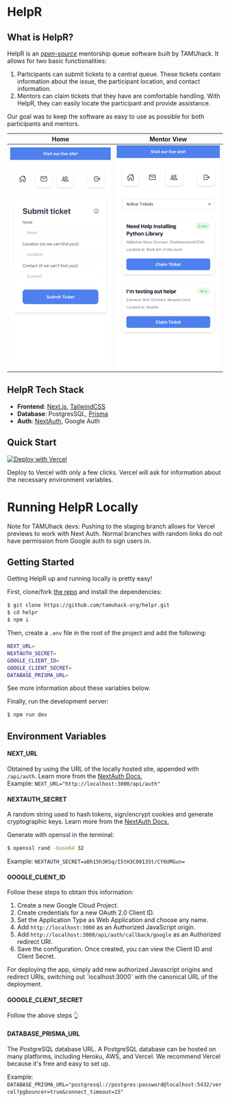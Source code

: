# HelpR

## What is HelpR?

HelpR is an [_open-source_](https://github.com/tamuhack-org/helpr) mentorship queue software built by TAMUhack. It allows for two basic functionalities:

1. Participants can submit tickets to a central queue. These tickets contain information about the issue,
   the participant location, and contact information.
2. Mentors can claim tickets that they have are comfortable handling. With HelpR, they can easily locate the participant and provide assistance.

Our goal was to keep the software as easy to use as possible for both participants and mentors.

|                     Home                      |                   Mentor View                   |
| :-------------------------------------------: | :---------------------------------------------: |
| ![](./public/images/mentoring/helpr-home.png) | ![](./public/images/mentoring/helpr-mentor.png) |

## HelpR Tech Stack

- **Frontend**: [Next.js](https://nextjs.org/), [TailwindCSS](https://tailwindcss.com/)
- **Database**: PostgresSQL, [Prisma](https://www.prisma.io/)
- **Auth**: [NextAuth](https://next-auth.js.org/), Google Auth

## Quick Start

[![Deploy with Vercel](https://vercel.com/button)](https://vercel.com/new/clone?repository-url=https%3A%2F%2Fgithub.com%2Ftamuhack-org%2Fhelpr&env=NEXTAUTH_URL,NEXTAUTH_SECRET,GOOGLE_CLIENT_ID,GOOGLE_CLIENT_SECRET,DATABASE_PRISMA_URL&envDescription=Necessary%20Environment%20Variables%20for%20Auth%20and%20DB.%20See%20link%20for%20more%20info%20about%20NextAuth%20variables&envLink=https%3A%2F%2Fnext-auth.js.org%2Fconfiguration%2Foptions)

Deploy to Vercel with only a few clicks. Vercel will ask for information about the necessary environment variables.

# Running HelpR Locally

Note for TAMUhack devs: Pushing to the staging branch allows for Vercel previews to work with Next Auth. Normal branches with random links do not have permission from Google auth to sign users in.

## Getting Started

Getting HelpR up and running locally is pretty easy!

First, clone/fork [the repo](https://github.com/tamuhack-org/helpr) and install the dependencies:

```bash
$ git clone https://github.com/tamuhack-org/helpr.git
$ cd helpr
$ npm i
```

Then, create a `.env` file in the root of the project and add the following:

```bash filename=".env" copy
NEXT_URL=
NEXTAUTH_SECRET=
GOOGLE_CLIENT_ID=
GOOGLE_CLIENT_SECRET=
DATABASE_PRISMA_URL=
```

See more information about these variables below.

Finally, run the development server:

```bash
$ npm run dev
```

## Environment Variables

#### NEXT_URL

Obtained by using the URL of the locally hosted site,
appended with `/api/auth`. Learn more from the [NextAuth Docs.](https://next-auth.js.org/configuration/options)\
Example: `NEXT_URL="http://localhost:3000/api/auth"`

#### NEXTAUTH_SECRET

A random string used to hash tokens, sign/encrypt cookies and generate cryptographic keys.
Learn more from the [NextAuth Docs.](https://next-auth.js.org/configuration/options)

Generate with openssl in the terminal:

```bash
$ openssl rand -base64 32
```

Example: `NEXTAUTH_SECRET=aBh15h3KSq/I5tH3C00135t/CY6UMGun=`

#### GOOGLE_CLIENT_ID

Follow these steps to obtain this information:

1. Create a new Google Cloud Project.
2. Create credentials for a new OAuth 2.0 Client ID.
3. Set the Application Type as Web Application and choose any name.
4. Add `http://localhost:3000` as an Authorized JavaScript origin.
5. Add `http://localhost:3000/api/auth/callback/google` as an Authorized redirect URI.
6. Save the configuration. Once created, you can view the Client ID and Client Secret.

<Callout type="info" emoji="💡">
For deploying the app, simply add new authorized Javascript origins and redirect URIs,
switching out `localhost:3000` with the canonical URL of the deployment.
</Callout>

#### GOOGLE_CLIENT_SECRET

Follow the above steps 👆

#### DATABASE_PRISMA_URL

The PostgreSQL database URL. A PostgreSQL database can be hosted on many platforms, including Heroku, AWS, and Vercel.
We recommend Vercel because it's free and easy to set up.

Example: `DATABASE_PRISMA_URL="postgresql://postgres:password@localhost:5432/vercel?pgbouncer=true&connect_timeout=15"`
